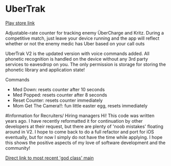 # UberTrak

[Play store link](https://play.google.com/store/apps/details?id=ubertrak.shockleyco.com.ubertrak2)

Adjustable-rate counter for tracking enemy ÜberCharge and Kritz. During a competitive match, just leave your device running and the app will reflect whether or not the enemy medic has Uber based on your call outs

UberTrak V2 is the updated version with voice commands added. All phonetic recognition is handled on the device without any 3rd party services to eavesdrop on you. The only permission is storage for storing the phonetic library and application state!

Commands

  - Med Down: resets counter after 10 seconds
  - Med Popped: resets counter after 8 seconds
  - Reset Counter: resets counter immediately
  - Mom Get The Camera!!: fun little easter egg, resets immediately

#Information for Recruiters/ Hiring managers
Hi! This code was written years ago. I have recently reformatted it for continuation by other developers at their request, but there are plenty of 'noob mistakes' floating around in V2. I hope to come back to do a full refactor and port for iOS eventually, but for now I simply do not have the time while applying. I hope this shows the positive aspects of my love of software development and the community!

[Direct link to most recent 'god class' main](https://github.com/ShockleyJE/UberTrak/blob/master/UberTrak%20V2/UberTrak/app/src/main/java/ubertrak/shockleyco/com/ubertrak/MainActivity.java)
